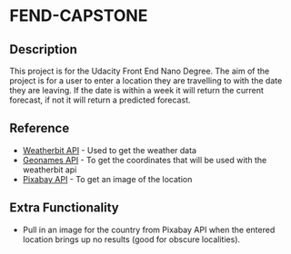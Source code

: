 # FEND-CAPSTONE

## Description 

This project is for the Udacity Front End Nano Degree. The aim of the project is for a user to enter a location they are travelling to with the date they are leaving. If the date is within a week it will return the current forecast, if not it will return a predicted forecast. 


## Reference 

- [Weatherbit API](https://www.weatherbit.io/account/create) - Used to get the weather data 
- [Geonames API](http://www.geonames.org/export/web-services.html) - To get the coordinates that will be used with the weatherbit api
- [Pixabay API](https://pixabay.com/api/docs/) - To get an image of the location 

## Extra Functionality 

- Pull in an image for the country from Pixabay API when the entered location brings up no results (good for obscure localities). 